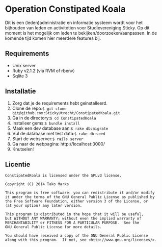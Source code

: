 Operation Constipated Koala
===========================

Dit is een (leden)administratie en informatie systeem wordt voor het bijhouden van leden en activitetien voor Studievereniging Sticky.
Op dit moment is het mogelijk om leden te bekijken/doorzoeken/aanpassen. In de komende tijd komen hier meerdere features bij.

## Requirements

- Unix server
- Ruby v2.1.2 (via RVM of rbenv)
- Sqlite 3

## Installatie

1. Zorg dat je de requirements hebt geinstalleerd.
2. Clone de repo:```$ git clone git@github.com:StickyUtrecht/ConstipatedKoala.git```
3. Ga in de directory:```$ cd ConstipatedKoala```
4. Installeer gems:```$ bundle install```
5. Maak een dev database aan:```$ rake db:migrate```
6. Vul de database met test data:```$ rake db:seed```
7. Start de webserver:```$ rails server```
8. Ga naar de webpagina: http://localhost:3000/
9. Knutselen!

## Licentie
```
ConstipatedKoala is licensed under the GPLv3 license.

Copyright (C) 2014 Tako Marks

This program is free software: you can redistribute it and/or modify
it under the terms of the GNU General Public License as published by
the Free Software Foundation, either version 3 of the License, or
(at your option) any later version.

This program is distributed in the hope that it will be useful,
but WITHOUT ANY WARRANTY; without even the implied warranty of
MERCHANTABILITY or FITNESS FOR A PARTICULAR PURPOSE.  See the
GNU General Public License for more details.

You should have received a copy of the GNU General Public License
along with this program.  If not, see <http://www.gnu.org/licenses/>.
```
